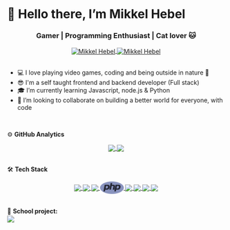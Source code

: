 # 👋 Hello there, I’m Mikkel Hebel
<h3 align="center">Gamer | Programming Enthusiast | Cat lover 🐱</h3>
<div align="center"> 
  <a href="https://www.linkedin.com/in/mikkel-hebel-564453220/">
    <img align="center" src="https://camo.githubusercontent.com/28bbd2596707954793abeff9eb24d343c1c78b7bf184b90294b4b190c6097a65/68747470733a2f2f63646e2e6a7364656c6976722e6e65742f6e706d2f73696d706c652d69636f6e7340332e302e312f69636f6e732f6c696e6b6564696e2e737667" alt="Mikkel Hebel" height="30" width="40" data-canonical-src="https://cdn.jsdelivr.net/npm/simple-icons@3.0.1/icons/linkedin.svg" style="max-width:100%;">
  </a>
  <a href="https://www.facebook.com/MikkelHebel/">
    <img align="center" src="https://camo.githubusercontent.com/68395a7b109c74c379a2e19b46e78a7df724c05e8a35df5b2d4a85d3b6cb5369/68747470733a2f2f63646e2e6a7364656c6976722e6e65742f6e706d2f73696d706c652d69636f6e7340332e302e312f69636f6e732f66616365626f6f6b2e737667" alt="Mikkel Hebel" height="30" width="40" data-canonical-src="https://cdn.jsdelivr.net/npm/simple-icons@3.0.1/icons/facebook.svg" style="max-width:100%;">
  </a>
</div><br>

- 💻 I love playing video games, coding and being outside in nature 🌳
- 😎 I'm a self taught frontend and backend developer (Full stack)
- 🎓 I’m currently learning Javascript, node.js & Python
- 👀 I’m looking to collaborate on building a better world for everyone, with code
<br>

⚙️  __GitHub Analytics__<br>
<div align="center">
  <a href="https://github.com/MikkelHebel">
    <img align="center" src="https://github-readme-stats.vercel.app/api?username=MikkelHebel&theme=algolia&show_icons=true&hide=prs" width="510" />
  </a>
  <a href="https://github.com/MikkelHebel">
    <img align="center" src="https://github-readme-stats.vercel.app/api/top-langs/?username=MikkelHebel&theme=algolia&show_icons=true&layout=compact" width="445" />
  </a>
</div>
<br>

🛠  __Tech Stack__<br>
<div align="center">
  <a href="https://github.com/MikkelHebel?tab=repositories&q=&type=&language=html&sort=">
    <img align="center" src="https://raw.githubusercontent.com/gilbarbara/logos/master/logos/html-5.svg" width="55" />
  </a>
  <a href="https://github.com/MikkelHebel?tab=repositories&q=&type=&language=css&sort=">
    <img align="center" src="https://raw.githubusercontent.com/gilbarbara/logos/master/logos/css-3.svg" width="55" />
  </a>
  <a href="https://github.com/MikkelHebel?tab=repositories&q=&type=&language=css&sort=">
    <img align="center" src="https://raw.githubusercontent.com/gilbarbara/logos/master/logos/bootstrap.svg" width="55" />
  </a>
  <a href="https://github.com/MikkelHebel?tab=repositories&q=&type=&language=php&sort=">
    <img align="center" src="https://raw.githubusercontent.com/gilbarbara/logos/master/logos/php.svg" width="55" />
  </a>
  <a href="https://github.com/MikkelHebel?tab=repositories&q=&type=&language=php&sort=">
    <img align="center" src="https://raw.githubusercontent.com/gilbarbara/logos/master/logos/mysql.svg" width="55" />
  </a>
  <a href="https://github.com/MikkelHebel?tab=repositories&q=&type=&language=python&sort=">
    <img align="center" src="https://raw.githubusercontent.com/gilbarbara/logos/master/logos/python.svg" width="55" />
  </a>
  <a href="https://github.com/MikkelHebel?tab=repositories&q=&type=&language=javascript&sort=">
    <img align="center" src="https://raw.githubusercontent.com/gilbarbara/logos/master/logos/javascript.svg" width="55" />
  </a>
  <a href="https://www.digitalocean.com/">
    <img align="center" src="https://raw.githubusercontent.com/gilbarbara/logos/master/logos/digital-ocean.svg" width="55" />
  </a>
</div>
<br>

🏫  __School project:__<br>
<a href="https://github.com/MikkelHebel/Project-Sarcina">
  <img align="center" src="https://github-readme-stats.vercel.app/api/pin/?username=MikkelHebel&repo=Project-Sarcina" />
</a>

